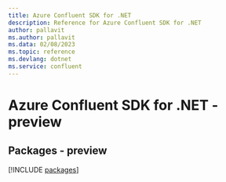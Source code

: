 ```yaml
---
title: Azure Confluent SDK for .NET
description: Reference for Azure Confluent SDK for .NET
author: pallavit
ms.author: pallavit
ms.data: 02/08/2023
ms.topic: reference
ms.devlang: dotnet
ms.service: confluent
---
```

# Azure Confluent SDK for .NET - preview
## Packages - preview
[!INCLUDE [packages](confluent-index.md)]